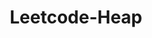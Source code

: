 ---
layout: posts_by_category
categories: Leetcode-Heap
title: Leetcode-Heap
permalink: /category/Leetcode-Heap
---
